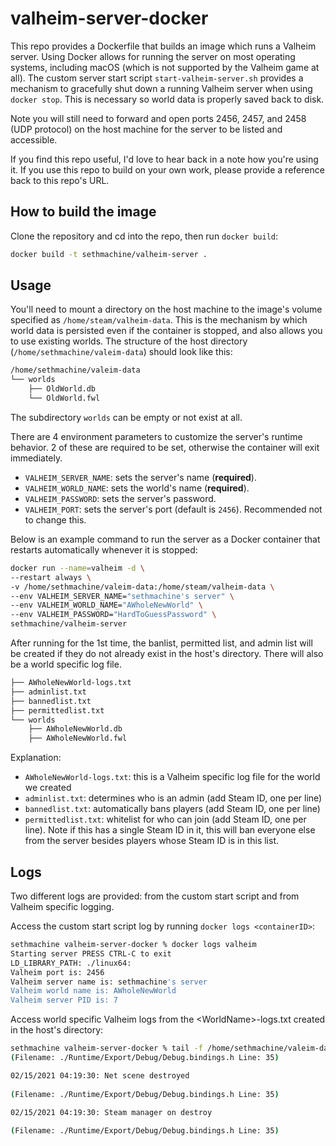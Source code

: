 # valheim-server-docker

This repo provides a Dockerfile that builds an image which runs a Valheim server.  Using Docker allows for running the server on most operating systems, including macOS (which is not supported by the Valheim game at all).  The custom server start script `start-valheim-server.sh` provides a mechanism to gracefully shut down a running Valheim server when using `docker stop`.  This is necessary so world data is properly saved back to disk.  

Note you will still need to forward and open ports 2456, 2457, and 2458 (UDP protocol) on the host machine for the server to be listed and accessible.  

If you find this repo useful, I'd love to hear back in a note how you're using it.  If you use this repo to build on your own work, please provide a reference back to this repo's URL.  

## How to build the image

Clone the repository and cd into the repo, then run `docker build`:

```bash
docker build -t sethmachine/valheim-server .
```

## Usage

You'll need to mount a directory on the host machine to the image's volume specified as `/home/steam/valheim-data`.  This is the mechanism by which world data is persisted even if the container is stopped, and also allows you to use existing worlds.  The structure of the host directory (`/home/sethmachine/valeim-data`) should look like this:

```bash
/home/sethmachine/valeim-data
└── worlds
    ├── OldWorld.db
    └── OldWorld.fwl
```

The subdirectory `worlds` can be empty or not exist at all.  

There are 4 environment parameters to customize the server's runtime behavior.  2 of these are required to be set, otherwise the container will exit immediately.  

* `VALHEIM_SERVER_NAME`: sets the server's name (**required**).
* `VALHEIM_WORLD_NAME`: sets the world's name (**required**).
* `VALHEIM_PASSWORD`: sets the server's password.
* `VALHEIM_PORT`: sets the server's port (default is `2456`).  Recommended not to change this.  

Below is an example command to run the server as a Docker container that restarts automatically whenever it is stopped:

```bash
docker run --name=valheim -d \
--restart always \
-v /home/sethmachine/valeim-data:/home/steam/valheim-data \
--env VALHEIM_SERVER_NAME="sethmachine's server" \
--env VALHEIM_WORLD_NAME="AWholeNewWorld" \
--env VALHEIM_PASSWORD="HardToGuessPassword" \
sethmachine/valheim-server
```

After running for the 1st time, the banlist, permitted list, and admin list will be created if they do not already exist in the host's directory.  There will also be a world specific log file.  

```bash
├── AWholeNewWorld-logs.txt
├── adminlist.txt
├── bannedlist.txt
├── permittedlist.txt
└── worlds
    ├── AWholeNewWorld.db
    ├── AWholeNewWorld.fwl
```

Explanation:

* `AWholeNewWorld-logs.txt`: this is a Valheim specific log file for the world we created
* `adminlist.txt`: determines who is an admin (add Steam ID, one per line)
* `bannedlist.txt`: automatically bans players (add Steam ID, one per line)
* `permittedlist.txt`: whitelist for who can join (add Steam ID, one per line).  Note if this has a single Steam ID in it, this will ban everyone else from the server besides players whose Steam ID is in this list.

## Logs

Two different logs are provided: from the custom start script and from Valheim specific logging.  

Access the custom start script log by running `docker logs <containerID>`:

```bash
sethmachine valheim-server-docker % docker logs valheim
Starting server PRESS CTRL-C to exit
LD_LIBRARY_PATH: ./linux64:
Valheim port is: 2456
Valheim server name is: sethmachine's server
Valheim world name is: AWholeNewWorld
Valheim server PID is: 7
```

Access world specific Valheim logs from the \<WorldName\>-logs.txt created in the host's directory:

```bash
sethmachine valheim-server-docker % tail -f /home/sethmachine/valeim-data/AWholeNewWorld-logs.txt
(Filename: ./Runtime/Export/Debug/Debug.bindings.h Line: 35)

02/15/2021 04:19:30: Net scene destroyed
 
(Filename: ./Runtime/Export/Debug/Debug.bindings.h Line: 35)

02/15/2021 04:19:30: Steam manager on destroy
 
(Filename: ./Runtime/Export/Debug/Debug.bindings.h Line: 35)
```






  
